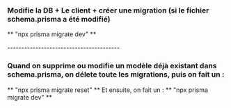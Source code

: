### Modifie la DB + Le client + créer une migration (si le fichier schema.prisma a été modifié)
** "npx prisma migrate dev" **

*----------------------------------------*

### Quand on supprime ou modifie un modèle déjà existant dans schema.prisma, on délete toute les migrations, puis on fait un :
** "npx prisma migrate reset" **
Et ensuite, on fait un : 
** "npx prisma migrate dev" **
